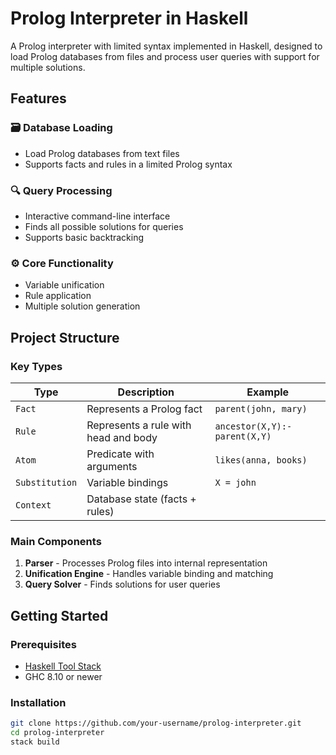 # Prolog Interpreter in Haskell

A Prolog interpreter with limited syntax implemented in Haskell, designed to load Prolog databases from files and process user queries with support for multiple solutions.

## Features

### 🗃️ Database Loading
- Load Prolog databases from text files
- Supports facts and rules in a limited Prolog syntax

### 🔍 Query Processing
- Interactive command-line interface
- Finds all possible solutions for queries
- Supports basic backtracking

### ⚙️ Core Functionality
- Variable unification
- Rule application
- Multiple solution generation

## Project Structure

### Key Types
| Type          | Description                                  | Example                     |
|---------------|----------------------------------------------|-----------------------------|
| `Fact`        | Represents a Prolog fact                     | `parent(john, mary)`        |
| `Rule`        | Represents a rule with head and body         | `ancestor(X,Y):-parent(X,Y)`|
| `Atom`        | Predicate with arguments                     | `likes(anna, books)`        |
| `Substitution`| Variable bindings                            | `X = john`                  |
| `Context`     | Database state (facts + rules)               |                             |

### Main Components
1. **Parser** - Processes Prolog files into internal representation
2. **Unification Engine** - Handles variable binding and matching
3. **Query Solver** - Finds solutions for user queries

## Getting Started

### Prerequisites
- [Haskell Tool Stack](https://docs.haskellstack.org/)
- GHC 8.10 or newer

### Installation
```bash
git clone https://github.com/your-username/prolog-interpreter.git
cd prolog-interpreter
stack build
